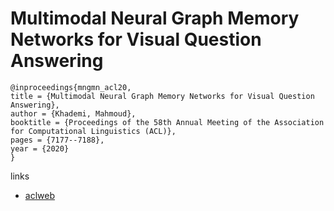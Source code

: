 # Multimodal Neural Graph Memory Networks for Visual Question Answering

```
@inproceedings{mngmn_acl20,
title = {Multimodal Neural Graph Memory Networks for Visual Question Answering},
author = {Khademi, Mahmoud},
booktitle = {Proceedings of the 58th Annual Meeting of the Association for Computational Linguistics (ACL)},
pages = {7177--7188},
year = {2020}
}
```

links
- [aclweb](https://www.aclweb.org/anthology/2020.acl-main.643/)
